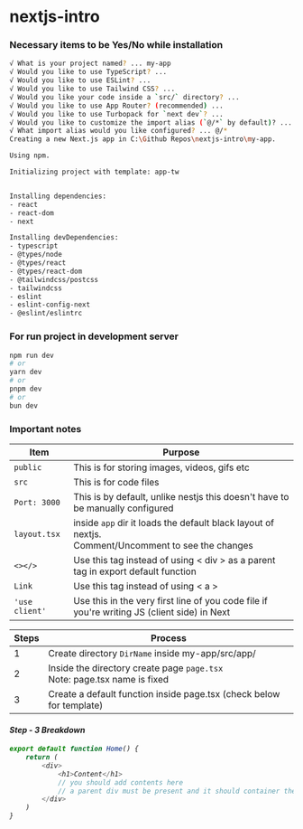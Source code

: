 # nextjs-intro

### Necessary items to be Yes/No while installation

```bash
√ What is your project named? ... my-app
√ Would you like to use TypeScript? ...                                 Yes
√ Would you like to use ESLint? ...                                     Yes
√ Would you like to use Tailwind CSS? ...                               Yes
√ Would you like your code inside a `src/` directory? ...               Yes
√ Would you like to use App Router? (recommended) ...                   Yes
√ Would you like to use Turbopack for `next dev`? ...                   No
√ Would you like to customize the import alias (`@/*` by default)? ...  Yes
√ What import alias would you like configured? ... @/*
Creating a new Next.js app in C:\Github Repos\nextjs-intro\my-app.

Using npm.

Initializing project with template: app-tw


Installing dependencies:
- react
- react-dom
- next

Installing devDependencies:
- typescript
- @types/node
- @types/react
- @types/react-dom
- @tailwindcss/postcss
- tailwindcss
- eslint
- eslint-config-next
- @eslint/eslintrc
```


### For run project in development server

```bash
npm run dev
# or
yarn dev
# or
pnpm dev
# or
bun dev
```

### Important notes

| Item  | Purpose |
| ----- | ------- |
| <code>public</code>         | This is for storing images, videos, gifs etc |
| <code>src</code>            | This is for code files |
| <code>Port: 3000</code>            | This is by default, unlike nestjs this doesn't have to be manually configured |
| <code>layout.tsx</code> | inside <code>app</code> dir it loads the default black layout of nextjs. <br> Comment/Uncomment to see the changes |
| <code><></></code> | Use this tag instead of using < div > as a parent tag in export default function |
| <code>Link</code> | Use this tag instead of using < a > |
| <code>'use client'</code> | Use this in the very first line of you code file if you're writing JS (client side) in Next |

| Steps  | Process |
| ----- | ------- |
| 1 | Create directory <code>DirName</code> inside my-app/src/app/    |
| 2 | Inside the directory create page <code>page.tsx</code> <br> Note: page.tsx name is fixed  |
| 3 | Create a default function inside page.tsx (check below for template) |


#### <i>Step - 3 Breakdown</iV>
```js
export default function Home() {
    return (
        <div>
            <h1>Content</h1>
            // you should add contents here
            // a parent div must be present and it should container the items
        </div>
    )
}
```

